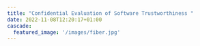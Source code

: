 ```yaml
---
title: "Confidential Evaluation of Software Trustworthiness "
date: 2022-11-08T12:20:17+01:00
cascade:
  featured_image: '/images/fiber.jpg'
---
```


